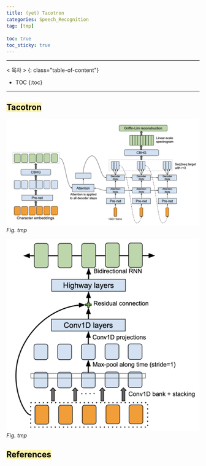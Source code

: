 ```yaml
---
title: (yet) Tacotron
categories: Speech_Recognition
tag: [tmp]

toc: true
toc_sticky: true
---
```


---
< 목차 >
{: class="table-of-content"}
* TOC
{:toc}
---

## <mark style='background-color: #fff5b1'> Tacotron </mark>

![tacotron_paper_figure1](/assets/images/tacotron/tacotron_paper_figure1.png)
*Fig. tmp*

![tacotron_paper_figure2](/assets/images/tacotron/tacotron_paper_figure2.png)
*Fig. tmp*

## <mark style='background-color: #fff5b1'> References </mark>


